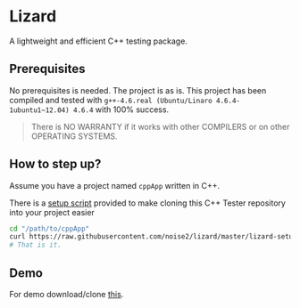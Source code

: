 Lizard
===

A lightweight and efficient C++ testing package.

Prerequisites
---
No prerequisites is needed. The project is as is.
This project has been compiled and tested with `g++-4.6.real (Ubuntu/Linaro 4.6.4-1ubuntu1~12.04) 4.6.4` with 100% success.

> There is NO WARRANTY if it works with other COMPILERS or on other OPERATING SYSTEMS. 

How to step up?
-----
Assume you have a project named `cppApp` written in C++.

There is a [setup script](https://raw.githubusercontent.com/noise2/lizard/master/lizard-setup) provided to make cloning this C++ Tester repository into your project easier

```BASH
cd "/path/to/cppApp"
curl https://raw.githubusercontent.com/noise2/lizard/master/lizard-setup | bash
# That is it.
```

Demo
---
For demo download/clone [this](https://github.com/noise2/lizard-demo).
